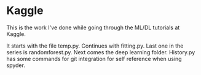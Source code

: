 # Kaggle
This is the work I've done while going through the ML/DL tutorials at Kaggle.

It starts with the file temp.py. Continues with fitting.py. Last one in the series is randomforest.py. Next comes the deep learning folder.
History.py has some commands for git integration for self reference when using spyder.
